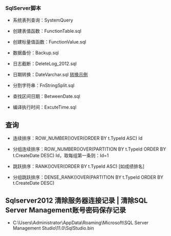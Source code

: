 ### SqlServer脚本

- 系统表列查询：SystemQuery
- 创建表值函数：FunctionTable.sql
- 创建标量值函数：FunctionValue.sql

- 数据备份：Backup.sql
- 日志截断：DeleteLog_2012.sql

- 日期转换：DateVarchar.sql [转换示例](https://github.com/colindcli/CodeGit/blob/master/SqlServer/images/date.png)
- 分割字符串：FnStringSplit.sql
- 查找区间日期：BetweenDate.sql
- 编译执行时间：ExcuteTime.sql


## 查询

- 连续排序：ROW_NUMBER()OVER(ORDER BY t.TypeId ASC) Id
- 分组连续排序：ROW_NUMBER()OVER(PARTITION BY t.TypeId ORDER BY t.CreateDate DESC) Id，取每组第一条则：Id=1

- 跳跃排序：RANK()OVER(ORDER BY t.TypeId ASC) [如成绩排名]
- 分组跳跃排序：DENSE_RANK()OVER(PARTITION BY t.TypeId ORDER BY t.CreateDate DESC)


## Sqlserver2012 清除服务器连接记录 | 清除SQL Server Management账号密码保存记录

- C:\Users\Administrator\AppData\Roaming\Microsoft\SQL Server Management Studio\11.0\SqlStudio.bin